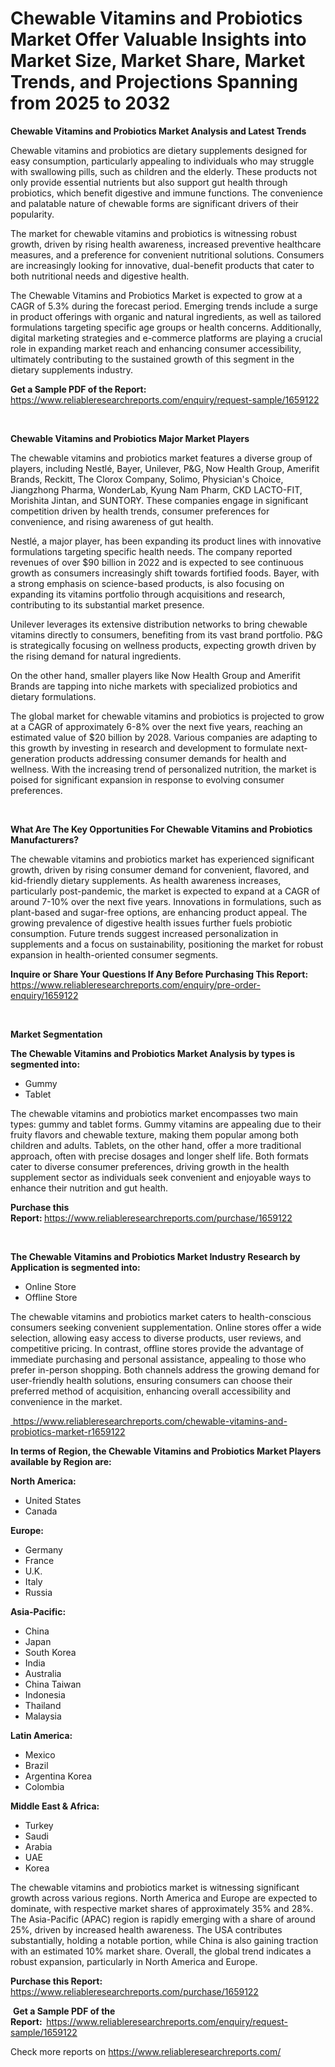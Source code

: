 <p><h1>Chewable Vitamins and Probiotics Market Offer Valuable Insights into Market Size, Market Share, Market Trends, and Projections Spanning from 2025 to 2032</h1></p><p><strong>Chewable Vitamins and Probiotics Market Analysis and Latest Trends</strong></p>
<p><p>Chewable vitamins and probiotics are dietary supplements designed for easy consumption, particularly appealing to individuals who may struggle with swallowing pills, such as children and the elderly. These products not only provide essential nutrients but also support gut health through probiotics, which benefit digestive and immune functions. The convenience and palatable nature of chewable forms are significant drivers of their popularity.</p><p>The market for chewable vitamins and probiotics is witnessing robust growth, driven by rising health awareness, increased preventive healthcare measures, and a preference for convenient nutritional solutions. Consumers are increasingly looking for innovative, dual-benefit products that cater to both nutritional needs and digestive health. </p><p>The Chewable Vitamins and Probiotics Market is expected to grow at a CAGR of 5.3% during the forecast period. Emerging trends include a surge in product offerings with organic and natural ingredients, as well as tailored formulations targeting specific age groups or health concerns. Additionally, digital marketing strategies and e-commerce platforms are playing a crucial role in expanding market reach and enhancing consumer accessibility, ultimately contributing to the sustained growth of this segment in the dietary supplements industry.</p></p>
<p><strong>Get a Sample PDF of the Report:&nbsp;</strong> <a href="https://www.reliableresearchreports.com/enquiry/request-sample/1659122?utm_campaign=2042&utm_medium=2&utm_source=Github&utm_content=ia&utm_term=23032025&utm_id=chewable-vitamins-and-probiotics">https://www.reliableresearchreports.com/enquiry/request-sample/1659122</a></p>
<p>&nbsp;</p>
<p><strong>Chewable Vitamins and Probiotics Major Market Players</strong></p>
<p><p>The chewable vitamins and probiotics market features a diverse group of players, including Nestlé, Bayer, Unilever, P&G, Now Health Group, Amerifit Brands, Reckitt, The Clorox Company, Solimo, Physician's Choice, Jiangzhong Pharma, WonderLab, Kyung Nam Pharm, CKD LACTO-FIT, Morishita Jintan, and SUNTORY. These companies engage in significant competition driven by health trends, consumer preferences for convenience, and rising awareness of gut health.</p><p>Nestlé, a major player, has been expanding its product lines with innovative formulations targeting specific health needs. The company reported revenues of over $90 billion in 2022 and is expected to see continuous growth as consumers increasingly shift towards fortified foods. Bayer, with a strong emphasis on science-based products, is also focusing on expanding its vitamins portfolio through acquisitions and research, contributing to its substantial market presence.</p><p>Unilever leverages its extensive distribution networks to bring chewable vitamins directly to consumers, benefiting from its vast brand portfolio. P&G is strategically focusing on wellness products, expecting growth driven by the rising demand for natural ingredients.</p><p>On the other hand, smaller players like Now Health Group and Amerifit Brands are tapping into niche markets with specialized probiotics and dietary formulations. </p><p>The global market for chewable vitamins and probiotics is projected to grow at a CAGR of approximately 6-8% over the next five years, reaching an estimated value of $20 billion by 2028. Various companies are adapting to this growth by investing in research and development to formulate next-generation products addressing consumer demands for health and wellness. With the increasing trend of personalized nutrition, the market is poised for significant expansion in response to evolving consumer preferences.</p></p>
<p>&nbsp;</p>
<p><strong>What Are The Key Opportunities For Chewable Vitamins and Probiotics Manufacturers?</strong></p>
<p><p>The chewable vitamins and probiotics market has experienced significant growth, driven by rising consumer demand for convenient, flavored, and kid-friendly dietary supplements. As health awareness increases, particularly post-pandemic, the market is expected to expand at a CAGR of around 7-10% over the next five years. Innovations in formulations, such as plant-based and sugar-free options, are enhancing product appeal. The growing prevalence of digestive health issues further fuels probiotic consumption. Future trends suggest increased personalization in supplements and a focus on sustainability, positioning the market for robust expansion in health-oriented consumer segments.</p></p>
<p><strong>Inquire or Share Your Questions If Any Before Purchasing This Report:</strong> <a href="https://www.reliableresearchreports.com/enquiry/pre-order-enquiry/1659122?utm_campaign=2042&utm_medium=2&utm_source=Github&utm_content=ia&utm_term=23032025&utm_id=chewable-vitamins-and-probiotics">https://www.reliableresearchreports.com/enquiry/pre-order-enquiry/1659122</a></p>
<p>&nbsp;</p>
<p><strong>Market Segmentation</strong></p>
<p><strong>The Chewable Vitamins and Probiotics Market Analysis by types is segmented into:</strong></p>
<p><ul><li>Gummy</li><li>Tablet</li></ul></p>
<p><p>The chewable vitamins and probiotics market encompasses two main types: gummy and tablet forms. Gummy vitamins are appealing due to their fruity flavors and chewable texture, making them popular among both children and adults. Tablets, on the other hand, offer a more traditional approach, often with precise dosages and longer shelf life. Both formats cater to diverse consumer preferences, driving growth in the health supplement sector as individuals seek convenient and enjoyable ways to enhance their nutrition and gut health.</p></p>
<p><strong>Purchase this Report:&nbsp;</strong><a href="https://www.reliableresearchreports.com/purchase/1659122?utm_campaign=2042&utm_medium=2&utm_source=Github&utm_content=ia&utm_term=23032025&utm_id=chewable-vitamins-and-probiotics">https://www.reliableresearchreports.com/purchase/1659122</a></p>
<p>&nbsp;</p>
<p><strong>The Chewable Vitamins and Probiotics Market Industry Research by Application is segmented into:</strong></p>
<p><ul><li>Online Store</li><li>Offline Store</li></ul></p>
<p><p>The chewable vitamins and probiotics market caters to health-conscious consumers seeking convenient supplementation. Online stores offer a wide selection, allowing easy access to diverse products, user reviews, and competitive pricing. In contrast, offline stores provide the advantage of immediate purchasing and personal assistance, appealing to those who prefer in-person shopping. Both channels address the growing demand for user-friendly health solutions, ensuring consumers can choose their preferred method of acquisition, enhancing overall accessibility and convenience in the market.</p></p>
<p><a href="https://www.reliableresearchreports.com/chewable-vitamins-and-probiotics-market-r1659122?utm_campaign=2042&utm_medium=2&utm_source=Github&utm_content=ia&utm_term=23032025&utm_id=chewable-vitamins-and-probiotics">&nbsp;https://www.reliableresearchreports.com/chewable-vitamins-and-probiotics-market-r1659122</a></p>
<p><strong>In terms of Region, the Chewable Vitamins and Probiotics Market Players available by Region are:</strong></p>
<p>
    <p> <strong> North America: </strong>
        <ul>
            <li>United States</li>
            <li>Canada</li>
        </ul>
        </p> 
    <p> <strong> Europe: </strong>
        <ul>
            <li>Germany</li>
            <li>France</li>
            <li>U.K.</li>
            <li>Italy</li>
            <li>Russia</li>
        </ul>
        </p> 
    <p> <strong> Asia-Pacific: </strong>
        <ul>
            <li>China</li>
            <li>Japan</li>
            <li>South Korea</li>
            <li>India</li>
            <li>Australia</li>
            <li>China Taiwan</li>
            <li>Indonesia</li>
            <li>Thailand</li>
            <li>Malaysia</li>
        </ul>
        </p> 
    <p> <strong> Latin America: </strong>
        <ul>
            <li>Mexico</li>
            <li>Brazil</li>
            <li>Argentina Korea</li>
            <li>Colombia</li>
        </ul>
        </p> 
    <p> <strong> Middle East & Africa: </strong>
        <ul>
            <li>Turkey</li>
            <li>Saudi</li>
            <li>Arabia</li>
            <li>UAE</li>
            <li>Korea</li>
        </ul>
    </p>
    </p>
<p><p>The chewable vitamins and probiotics market is witnessing significant growth across various regions. North America and Europe are expected to dominate, with respective market shares of approximately 35% and 28%. The Asia-Pacific (APAC) region is rapidly emerging with a share of around 25%, driven by increased health awareness. The USA contributes substantially, holding a notable portion, while China is also gaining traction with an estimated 10% market share. Overall, the global trend indicates a robust expansion, particularly in North America and Europe.</p></p>
<p><strong>Purchase this Report: </strong><a href="https://www.reliableresearchreports.com/purchase/1659122?utm_campaign=2042&utm_medium=2&utm_source=Github&utm_content=ia&utm_term=23032025&utm_id=chewable-vitamins-and-probiotics">https://www.reliableresearchreports.com/purchase/1659122</a></p>
<p>&nbsp;<strong>Get a Sample PDF of the Report:&nbsp;&nbsp;</strong><a href="https://www.reliableresearchreports.com/enquiry/request-sample/1659122?utm_campaign=2042&utm_medium=2&utm_source=Github&utm_content=ia&utm_term=23032025&utm_id=chewable-vitamins-and-probiotics">https://www.reliableresearchreports.com/enquiry/request-sample/1659122</a></p>
<p><strong></strong></p>
<p>Check more reports on <a href="https://www.reliableresearchreports.com/?utm_campaign=2042&utm_medium=2&utm_source=Github&utm_content=ia&utm_term=23032025&utm_id=chewable-vitamins-and-probiotics">https://www.reliableresearchreports.com/</a></p>